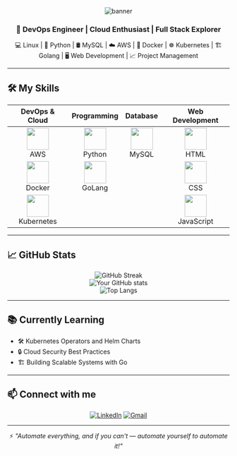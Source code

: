 <div align="center">
  <img src="https://capsule-render.vercel.app/api?type=waving&color=0f62fe&height=200&section=header&text=Hi%20👋,%20I'm%20Steve&fontSize=40&fontColor=ffffff" alt="banner" />
</div>

<div align="center">

### 🚀 DevOps Engineer | Cloud Enthusiast | Full Stack Explorer

💻 Linux | 🐍 Python | 🛢️ MySQL | ☁️ AWS | 🐳 Docker | ☸️ Kubernetes | 🏗️ Golang | 🖥️ Web Development | 📈 Project Management

</div>

---

## 🛠️ My Skills

<div align="center">

| DevOps & Cloud  | Programming  | Database  | Web Development  |
| :---: | :---: | :---: | :---: |
| <img src="https://cdn.worldvectorlogo.com/logos/amazon-web-services-1.svg" width="50"/> <br> AWS | <img src="https://cdn.worldvectorlogo.com/logos/python-5.svg" width="50"/> <br> Python | <img src="https://cdn.worldvectorlogo.com/logos/mysql-6.svg" width="50"/> <br> MySQL | <img src="https://cdn.worldvectorlogo.com/logos/html-1.svg" width="50"/> <br> HTML |
| <img src="https://cdn.worldvectorlogo.com/logos/docker.svg" width="50"/> <br> Docker | <img src="https://cdn.worldvectorlogo.com/logos/go-6.svg" width="50"/> <br> GoLang |  | <img src="https://cdn.worldvectorlogo.com/logos/css-3.svg" width="50"/> <br> CSS |
| <img src="https://cdn.worldvectorlogo.com/logos/kubernetes.svg" width="50"/> <br> Kubernetes |  |  | <img src="https://cdn.worldvectorlogo.com/logos/javascript-1.svg" width="50"/> <br> JavaScript |

</div>

---

## 📈 GitHub Stats

<div align="center">

![GitHub Streak](https://streak-stats.demolab.com?user=your-github-username&theme=tokyonight&hide_border=true)
<br>
![Your GitHub stats](https://github-readme-stats.vercel.app/api?username=your-github-username&show_icons=true&theme=tokyonight&hide_border=true)
<br>
![Top Langs](https://github-readme-stats.vercel.app/api/top-langs/?username=your-github-username&layout=compact&theme=tokyonight&hide_border=true)

</div>

---

## 📚 Currently Learning
- 🛠️ Kubernetes Operators and Helm Charts
- 🔒 Cloud Security Best Practices
- 🏗️ Building Scalable Systems with Go

---

## 📫 Connect with me

<div align="center">

[![LinkedIn](https://img.shields.io/badge/LinkedIn-blue?style=for-the-badge&logo=linkedin&logoColor=white)](https://linkedin.com/in/your-linkedin) 
[![Gmail](https://img.shields.io/badge/Email-D14836?style=for-the-badge&logo=gmail&logoColor=white)](mailto:your-email@example.com)

</div>

---

<div align="center">
  
⚡ *"Automate everything, and if you can't — automate yourself to automate it!"*

</div>
